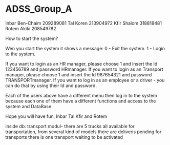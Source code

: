# ADSS_Group_A

Inbar Ben-Chaim 209289081
Tal Koren 213904972
Kfir Shalom 318818481
Rotem Akiki 208549782

How to start the system?

Wen you start the system it shows a message:
0 - Exit the system.
1 - Login to the system.

If you want to login as an HR manager, please choose 1 and insert the Id 123456789 and password HRmanager.
If you want to login as an Transport manager, please choose 1 and insert the Id 987654321 and password TRANSPORTmanager.
If you want to log in as an employee or a driver - you can do that by using their Id and password.

Each of the users above have a different menu then log in to the system because each one of them have a different functions and access to the system and DataBase.

Hope you will have fun,
Inbar Tal Kfir and Rotem

inside db:
transport modul- there are 5 trucks all available for transportation, from several kind of models
there are deliveris pending for transports
there is one transport waiting to be activated
